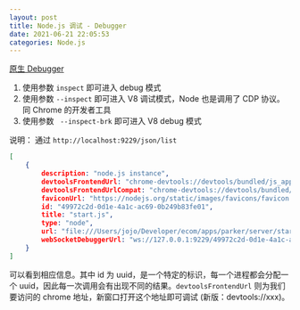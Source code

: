 ```yaml
---
layout: post
title: Node.js 调试 - Debugger
date: 2021-06-21 22:05:53
categories: Node.js
---
```


[原生 Debugger](https://nodejs.org/docs/latest-v12.x/api/debugger.html)
1. 使用参数 `inspect` 即可进入 debug 模式
1. 使用参数 `--inspect` 即可进入 V8 调试模式，Node 也是调用了 CDP 协议。同 Chrome 的开发者工具
1. 使用参数 ` --inspect-brk` 即可进入 V8 debug 模式

说明：
通过 `http://localhost:9229/json/list`

```json
[
	{
		description: "node.js instance",
		devtoolsFrontendUrl: "chrome-devtools://devtools/bundled/js_app.html?experiments=true&v8only=true&ws=127.0.0.1:9229/49972c2d-0d1e-4a1c-ac69-0b249b83fe01",
		devtoolsFrontendUrlCompat: "chrome-devtools://devtools/bundled/inspector.html?experiments=true&v8only=true&ws=127.0.0.1:9229/49972c2d-0d1e-4a1c-ac69-0b249b83fe01",
		faviconUrl: "https://nodejs.org/static/images/favicons/favicon.ico",
		id: "49972c2d-0d1e-4a1c-ac69-0b249b83fe01",
		title: "start.js",
		type: "node",
		url: "file:///Users/jojo/Developer/ecom/apps/parker/server/start.js",
		webSocketDebuggerUrl: "ws://127.0.0.1:9229/49972c2d-0d1e-4a1c-ac69-0b249b83fe01"
	}
]
```

可以看到相应信息。其中 id 为 uuid，是一个特定的标识，每一个进程都会分配一个 uuid，因此每一次调用会有出现不同的结果。`devtoolsFrontendUrl` 则为我们要访问的 chrome 地址，新窗口打开这个地址即可调试 (新版：devtools://xxx)。


